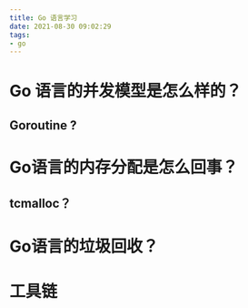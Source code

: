 ```yaml
---
title: Go 语言学习
date: 2021-08-30 09:02:29
tags:
- go
---
```


# Go 语言的并发模型是怎么样的？

## Goroutine ?

# Go语言的内存分配是怎么回事？

## tcmalloc？

 

# Go语言的垃圾回收？

# 工具链

